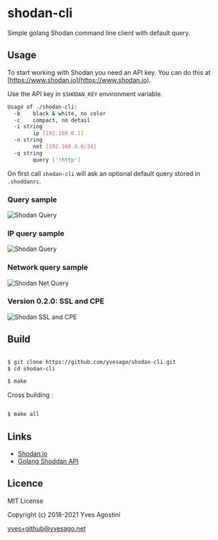 # shodan-cli


Simple golang Shodan command line client with default query.


## Usage

To start working with Shodan you need an API key. You can do this at [https://www.shodan.io](https://www.shodan.io).

Use the API key in `$SHODAN_KEY` environment variable.


```bash
Usage of ./shodan-cli:
  -b	black & white, no color
  -c	compact, no detail
  -i string
    	ip [192.168.0.1]
  -n string
    	net [192.168.0.0/24]
  -q string
    	query ['!http']
```

On first call `shodan-cli` will ask an optional default query stored in `.shoddanrc`.


### Query sample
![Shodan Query](img/ShodanQuery.png)


### IP query sample
![Shodan Query](img/ShodanWinQuery.png)


### Network query sample
![Shodan Net Query](img/ShodanNetQuery.png)


### Version 0.2.0: SSL and CPE
![Shodan SSL and CPE](img/ShodanCli-v0.2.0.png)


## Build

```bash

$ git clone https://github.com/yvesago/shodan-cli.git
$ cd shodan-cli

$ make

```

Cross building :
```bash

$ make all

```


## Links
* [Shodan.io](http://shodan.io)
* [Golang Shoddan API](http://github.com/ns3777k/go-shodan)


## Licence

MIT License

Copyright (c) 2018-2021 Yves Agostini

<yves+github@yvesago.net>
